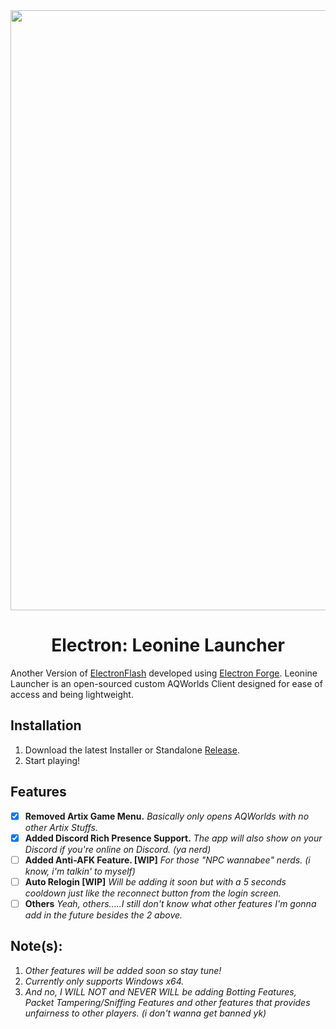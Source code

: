 <div align="center">
    <img src="https://github.com/Nereus-Agathosune/.github/blob/main/assets/Nereus-Banner.png" width="960px" style="max-width:100%;">
    <h1>Electron: Leonine Launcher</h1>
</div>

Another Version of [ElectronFlash](https://github.com/Loneth/ElectronFlash) developed using [Electron Forge](https://www.electronforge.io/). Leonine Launcher is an open-sourced custom AQWorlds Client designed for ease of access and being lightweight. 

## Installation
1. Download the latest Installer or Standalone [Release](https://github.com/Akumaaa-php/Leonine-Launcher/releases).
2. Start playing!

## Features
- [x] **Removed Artix Game Menu.** 
_Basically only opens AQWorlds with no other Artix Stuffs._
- [x] **Added Discord Rich Presence Support.**
_The app will also show on your Discord if you're online on Discord. (ya nerd)_
- [ ]  **Added Anti-AFK Feature. [WIP]**
_For those "NPC wannabee" nerds. (i know, i'm talkin' to myself)_ 
- [ ] **Auto Relogin [WIP]**
_Will be adding it soon but with a 5 seconds cooldown just like the reconnect button from the login screen._
- [ ] **Others**
_Yeah, others.....I still don't know what other features I'm gonna add in the future besides the 2 above._

## Note(s):
1. _Other features will be added soon so stay tune!_
2. _Currently only supports Windows x64._
3. _And no, I WILL NOT and NEVER WILL be adding Botting Features, Packet Tampering/Sniffing Features and other features that provides unfairness to other players. (i don't wanna get banned yk)_

